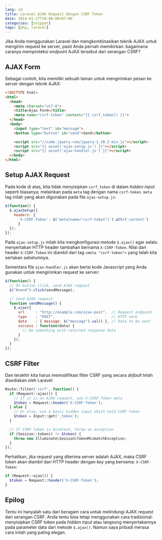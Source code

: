```yaml
---
lang: id
title: Laravel AJAX Request dengan CSRF Token
date: 2014-01-27T20:00:00+07:00
categories: [snippet]
tags: [php, laravel]
---
```

Jika Anda menggunakan Laravel dan mengkombinasikan teknik AJAX untuk mengirim request ke server, pasti Anda pernah memikirkan: bagaimana caranya memproteksi *endpoint* AJAX tersebut dari serangan CSRF?

## AJAX Form

Sebagai contoh, kita memiliki sebuah laman untuk mengirimkan pesan ke server dengan teknik AJAX:

```html
<!DOCTYPE html>
<html>
  <head>
    <meta charset="utf-8">
    <title>Ajax Form</title>
    <meta name="csrf-token" content="{{ csrf_token() }}">
  </head>
  <body>
    <input type="text" id="message">
    <button type="button" id="send">Send</button>

    <script src="//code.jquery.com/jquery-1.10.2.min.js"></script>
    <script src="{{ asset('ajax-setup.js') }}"></script>
    <script src="{{ asset('ajax-handler.js') }}"></script>
  </body>
</html>
```

## Setup AJAX Request

Pada kode di atas, kita tidak menyisipkan `csrf_token` di dalam *hidden input* seperti biasanya; melainkan pada `meta` tag dengan nama `csrf-token`. `meta` tag inilah yang akan digunakan pada file `ajax-setup.js`:

```js
$(function() {
  $.ajaxSetup({
    headers: {
      'X-CSRF-Token': $('meta[name="csrf-token"]').attr('content')
      }
  });
});
```

Pada `ajax-setup.js` inilah kita mengkonfigurasi metode `$.ajax()` agar selalu menyertakan HTTP header tambahan bernama `X-CSRF-Token`. Nilai dari header `X-CSRF-Token` ini diambil dari tag `<meta "csrf-token">` yang telah kita sertakan sebelumnya.

Sementara file `ajax-handler.js` akan berisi kode Javascript yang Anda gunakan untuk mengirimkan request ke server:

```js
$(function() {
  // On button click, send AJAX request
  $("#send").click(sendMessage);

  // Send AJAX request
  function sendMessage() {
    $.ajax({
      url     : "http://example.com/ajax-post",  // Request endpoint
      type    : "POST",                          // HTTP verb
      data    : { message: $("message").val() }, // Data to be sent
      success : function(data) {
        // Do something with returned response data
      }
    });
  }
});
```

## CSRF Filter

Dan terakhir kita harus memodifikasi filter CSRF yang secara *default* telah disediakan oleh Laravel:

```php
Route::filter('csrf', function() {
  if (Request::ajax()) {
    // If it is an AJAX request, use X-CSRF-Token meta
    $token = Request::header('X-CSRF-Token');
  } else {
    // Or else, use a basic hidden input which hold CSRF token
    $token = Input::get('_token');
  }

  // If CSRF token is mismtach, throw an exception
  if (Session::token() != $token) {
    throw new Illuminate\Session\TokenMismatchException;
  }
});
```

Perhatikan, jika request yang diterima server adalah AJAX, maka CSRF token akan diambil dari HTTP header dengan *key* yang bernama: `X-CSRF-Token`:

```php
if (Request::ajax()) {
  $token = Request::header('X-CSRF-Token');
}
```

## Epilog

Tentu ini hanyalah satu dari beragam cara untuk melindungi AJAX request dari serangan CSRF. Anda tentu bisa tetap menggunakan cara tradisional: menyisipkan CSRF token pada *hidden input* atau langsung menyertakannya pada parameter data dari metode `$.ajax()`. Namun saya pribadi merasa cara inilah yang paling elegan.
